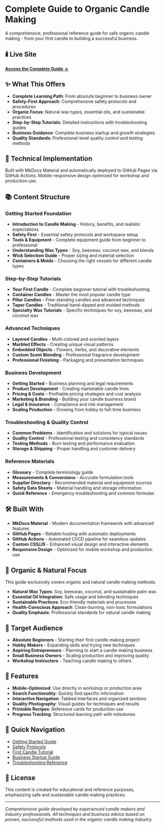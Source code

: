 # Complete Guide to Organic Candle Making

A comprehensive, professional reference guide for safe organic candle making - from your first candle to building a successful business.

## 🕯️ Live Site

**[Access the Complete Guide →](https://sfboss.github.io/candle-making-guide/)**

## ✨ What This Offers

-   **Complete Learning Path**: From absolute beginner to business owner
-   **Safety-First Approach**: Comprehensive safety protocols and procedures
-   **Organic Focus**: Natural wax types, essential oils, and sustainable practices
-   **Step-by-Step Tutorials**: Detailed instructions with troubleshooting guides
-   **Business Guidance**: Complete business startup and growth strategies
-   **Quality Standards**: Professional-level quality control and testing methods

## 🚀 Technical Implementation

Built with MkDocs Material and automatically deployed to GitHub Pages via GitHub Actions. Mobile-responsive design optimized for workshop and production use.

## 📚 Content Structure

### Getting Started Foundation

-   **Introduction to Candle Making** - History, benefits, and realistic expectations
-   **Safety First** - Essential safety protocols and workspace setup
-   **Tools & Equipment** - Complete equipment guide from beginner to professional
-   **Understanding Wax Types** - Soy, beeswax, coconut wax, and blends
-   **Wick Selection Guide** - Proper sizing and material selection
-   **Containers & Molds** - Choosing the right vessels for different candle types

### Step-by-Step Tutorials

-   **Your First Candle** - Complete beginner tutorial with troubleshooting
-   **Container Candles** - Master the most popular candle type
-   **Pillar Candles** - Free-standing candles and advanced techniques
-   **Taper Candles** - Traditional hand-dipped and molded methods
-   **Specialty Wax Tutorials** - Specific techniques for soy, beeswax, and coconut wax

### Advanced Techniques

-   **Layered Candles** - Multi-colored and scented layers
-   **Marbled Effects** - Creating unique visual patterns
-   **Embedded Objects** - Flowers, herbs, and decorative elements
-   **Custom Scent Blending** - Professional fragrance development
-   **Professional Finishing** - Packaging and presentation techniques

### Business Development

-   **Getting Started** - Business planning and legal requirements
-   **Product Development** - Creating marketable candle lines
-   **Pricing & Costs** - Profitable pricing strategies and cost analysis
-   **Marketing & Branding** - Building your candle business brand
-   **Legal & Insurance** - Compliance and risk management
-   **Scaling Production** - Growing from hobby to full-time business

### Troubleshooting & Quality Control

-   **Common Problems** - Identification and solutions for typical issues
-   **Quality Control** - Professional testing and consistency standards
-   **Testing Methods** - Burn testing and performance evaluation
-   **Storage & Shipping** - Proper handling and customer delivery

### Reference Materials

-   **Glossary** - Complete terminology guide
-   **Measurements & Conversions** - Accurate formulation tools
-   **Supplier Directory** - Recommended material and equipment sources
-   **Safety Data Sheets** - Material handling and storage information
-   **Quick Reference** - Emergency troubleshooting and common formulas

## 🛠️ Built With

-   **MkDocs Material** - Modern documentation framework with advanced features
-   **GitHub Pages** - Reliable hosting with automatic deployments
-   **GitHub Actions** - Automated CI/CD pipeline for seamless updates
-   **Custom CSS/JS** - Enhanced visual design and interactive elements
-   **Responsive Design** - Optimized for mobile workshop and production use

## 🌿 Organic & Natural Focus

This guide exclusively covers organic and natural candle making methods:

-   **Natural Wax Types**: Soy, beeswax, coconut, and sustainable palm wax
-   **Essential Oil Integration**: Safe usage and blending techniques
-   **Sustainable Practices**: Eco-friendly materials and processes
-   **Health-Conscious Approach**: Clean-burning, non-toxic formulations
-   **Quality Emphasis**: Professional standards for natural candle making

## 🎯 Target Audience

-   **Absolute Beginners** - Starting their first candle making project
-   **Hobby Makers** - Expanding skills and trying new techniques
-   **Aspiring Entrepreneurs** - Planning to start a candle making business
-   **Small Business Owners** - Scaling production and improving quality
-   **Workshop Instructors** - Teaching candle making to others

## 📱 Features

-   **Mobile-Optimized**: Use directly in workshop or production area
-   **Search Functionality**: Quickly find specific information
-   **Interactive Navigation**: Tabbed interfaces and organized sections
-   **Quality Photography**: Visual guides for techniques and results
-   **Printable Recipes**: Reference cards for production use
-   **Progress Tracking**: Structured learning path with milestones

## 🔗 Quick Navigation

-   [Getting Started Guide](docs/getting-started/introduction.md)
-   [Safety Protocols](docs/getting-started/safety.md)
-   [First Candle Tutorial](docs/tutorials/first-candle.md)
-   [Business Startup Guide](docs/business/getting-started.md)
-   [Troubleshooting Reference](docs/troubleshooting/common-problems.md)

## 📄 License

This content is created for educational and reference purposes, emphasizing safe and sustainable candle making practices.

---

_Comprehensive guide developed by experienced candle makers and industry professionals. All techniques and business advice based on proven, successful methods used in the organic candle making industry._
